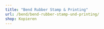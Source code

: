 ```yaml
---
title: "Bend Rubber Stamp & Printing"
url: /bend/bend-rubber-stamp-und-printing/
shop: Kopieren
---
```

